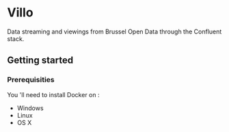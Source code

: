 # Villo
Data streaming and viewings from Brussel Open Data through the Confluent stack. 

## Getting started
### Prerequisities
You 'll need to install Docker on : 
- Windows
- Linux 
- OS X
